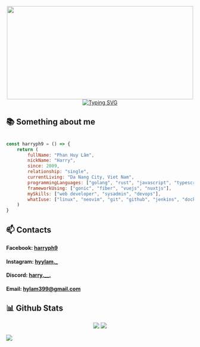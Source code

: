 <div id="header" align="center">
  <img src="https://media1.giphy.com/media/qgQUggAC3Pfv687qPC/giphy.gif" width="500" height="250" />
</div>
<div align="center">
    <a href="https://git.io/typing-svg"><img src="https://readme-typing-svg.demolab.com?font=Fira+Code&pause=1000&width=435&lines=Hi+%F0%9F%91%8B!+Welcome+to+my+github+profile+" alt="Typing SVG" /></a>
</div>


## 📚 Something about me
```js

const harryph9 = () => {
    return (
        fullName: "Phan Huy Lâm",
        nickName: "Harry",
        since: 2009,
        relationship: "single",
        currentLiving: "Da Nang City, Viet Nam",
        programmingLanguages: ["golang", "rust", "javascript", "typescript", "c/c++", "bash script", "HTML/CSS"],
        frameworkUsing: ["gonic", "fiber", "vuejs", "nuxtjs"],
        mySkills: ["web developer", "sysadmin", "devops"],
        whatIuse: ["linux", "neovim", "git", "github", "jenkins", "docker", "postgresql", "mysql", "mariadb", "nginx"],
    )
}
```

## 📫 Contacts
#### Facebook: [harryph9](https://www.facebook.com/harryph99/)
#### Instagram: [hyylam._](https://www.instagram.com/hyylam._/)
#### Discord: [harry.__.](https://discord.com)
#### Email: [hylam399@gmail.com](mailto:hylam399@gmail.com)

## 📊 Github Stats
<div align="center">
  <img src="https://github-readme-stats.vercel.app/api?username=harryph9&show_icons=true&theme=holi&hide_border=true" />
  <img src="https://github-readme-stats.vercel.app/api/top-langs/?username=harryph9&layout=donut&show_icons=true&theme=holi&hide_border=true" />
</div>

![](https://github-readme-activity-graph.vercel.app/graph?username=harryph9&theme=react-dark&area=true&hide_border=true)

